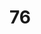 # 76
<!DOCTYPE html>
<html>
<head>
  <title>Simple 
# HTML P
    page</ title>
</head>
</body>
  <h1>Welcome to my webpage</h1>
  <p>This is a simple HTML page.</p>
</body>
</html>
